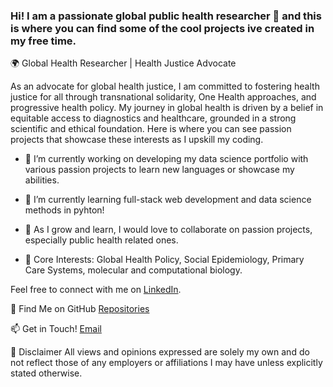 ### Hi! I am a passionate global public health researcher 👋 and this is where you can find some of the cool projects ive created in my free time.

🌍  Global Health Researcher | Health Justice Advocate

As an advocate for global health justice, I am committed to fostering health justice for all through transnational solidarity, One Health approaches, and progressive health policy. My journey in global health is driven by a belief in equitable access to diagnostics and healthcare, grounded in a strong scientific and ethical foundation. Here is where you can see passion projects that showcase these interests as I upskill my coding. 

- 🔭 I’m currently working on developing my data science portfolio with various passion projects to learn new languages or showcase my abilities.
  
- 🌱 I’m currently learning full-stack web development and data science methods in pyhton!
  
- 👯 As I grow and learn, I would love to collaborate on passion projects, especially public health related ones.

- 🌟 Core Interests: Global Health Policy, Social Epidemiology, Primary Care Systems, molecular and computational biology.



Feel free to connect with me on [LinkedIn](https://www.linkedin.com/in/calebbridgwater/).

🔗 Find Me on GitHub [Repositories](https://github.com/calebridgwater?tab=repositories)

📫 Get in Touch! [Email](cjb331@georgetown.edu)

📢 Disclaimer
All views and opinions expressed are solely my own and do not reflect those of any employers or affiliations I may have unless explicitly stated otherwise.
